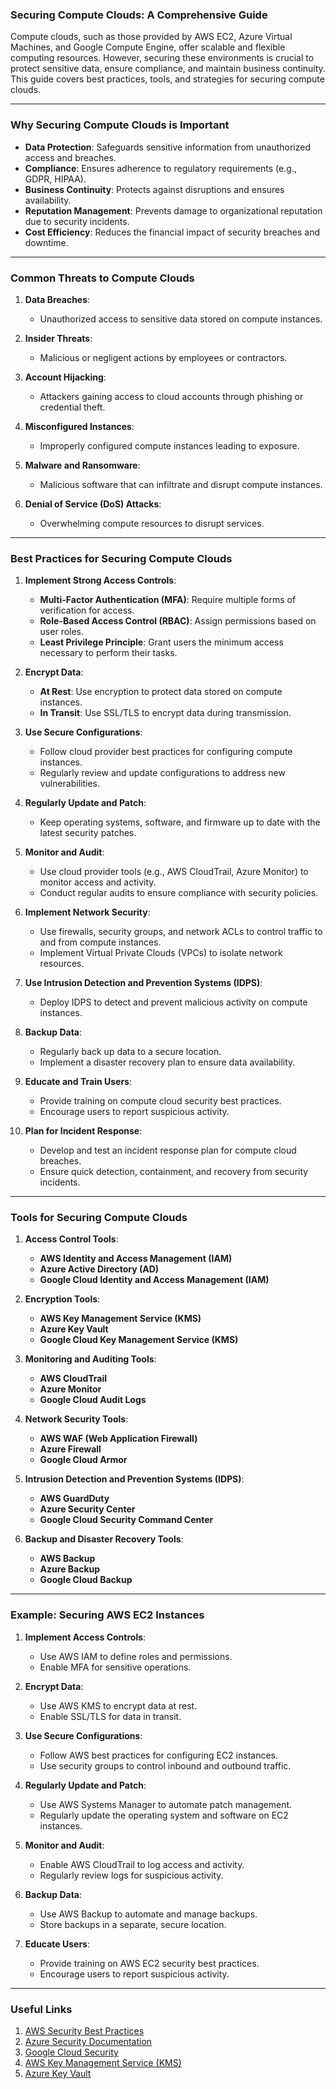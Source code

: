 ### Securing Compute Clouds: A Comprehensive Guide

Compute clouds, such as those provided by AWS EC2, Azure Virtual Machines, and Google Compute Engine, offer scalable and flexible computing resources. However, securing these environments is crucial to protect sensitive data, ensure compliance, and maintain business continuity. This guide covers best practices, tools, and strategies for securing compute clouds.

---

### Why Securing Compute Clouds is Important

- **Data Protection**: Safeguards sensitive information from unauthorized access and breaches.
- **Compliance**: Ensures adherence to regulatory requirements (e.g., GDPR, HIPAA).
- **Business Continuity**: Protects against disruptions and ensures availability.
- **Reputation Management**: Prevents damage to organizational reputation due to security incidents.
- **Cost Efficiency**: Reduces the financial impact of security breaches and downtime.

---

### Common Threats to Compute Clouds

1. **Data Breaches**:
   - Unauthorized access to sensitive data stored on compute instances.

2. **Insider Threats**:
   - Malicious or negligent actions by employees or contractors.

3. **Account Hijacking**:
   - Attackers gaining access to cloud accounts through phishing or credential theft.

4. **Misconfigured Instances**:
   - Improperly configured compute instances leading to exposure.

5. **Malware and Ransomware**:
   - Malicious software that can infiltrate and disrupt compute instances.

6. **Denial of Service (DoS) Attacks**:
   - Overwhelming compute resources to disrupt services.

---

### Best Practices for Securing Compute Clouds

1. **Implement Strong Access Controls**:
   - **Multi-Factor Authentication (MFA)**: Require multiple forms of verification for access.
   - **Role-Based Access Control (RBAC)**: Assign permissions based on user roles.
   - **Least Privilege Principle**: Grant users the minimum access necessary to perform their tasks.

2. **Encrypt Data**:
   - **At Rest**: Use encryption to protect data stored on compute instances.
   - **In Transit**: Use SSL/TLS to encrypt data during transmission.

3. **Use Secure Configurations**:
   - Follow cloud provider best practices for configuring compute instances.
   - Regularly review and update configurations to address new vulnerabilities.

4. **Regularly Update and Patch**:
   - Keep operating systems, software, and firmware up to date with the latest security patches.

5. **Monitor and Audit**:
   - Use cloud provider tools (e.g., AWS CloudTrail, Azure Monitor) to monitor access and activity.
   - Conduct regular audits to ensure compliance with security policies.

6. **Implement Network Security**:
   - Use firewalls, security groups, and network ACLs to control traffic to and from compute instances.
   - Implement Virtual Private Clouds (VPCs) to isolate network resources.

7. **Use Intrusion Detection and Prevention Systems (IDPS)**:
   - Deploy IDPS to detect and prevent malicious activity on compute instances.

8. **Backup Data**:
   - Regularly back up data to a secure location.
   - Implement a disaster recovery plan to ensure data availability.

9. **Educate and Train Users**:
   - Provide training on compute cloud security best practices.
   - Encourage users to report suspicious activity.

10. **Plan for Incident Response**:
    - Develop and test an incident response plan for compute cloud breaches.
    - Ensure quick detection, containment, and recovery from security incidents.

---

### Tools for Securing Compute Clouds

1. **Access Control Tools**:
   - **AWS Identity and Access Management (IAM)**
   - **Azure Active Directory (AD)**
   - **Google Cloud Identity and Access Management (IAM)**

2. **Encryption Tools**:
   - **AWS Key Management Service (KMS)**
   - **Azure Key Vault**
   - **Google Cloud Key Management Service (KMS)**

3. **Monitoring and Auditing Tools**:
   - **AWS CloudTrail**
   - **Azure Monitor**
   - **Google Cloud Audit Logs**

4. **Network Security Tools**:
   - **AWS WAF (Web Application Firewall)**
   - **Azure Firewall**
   - **Google Cloud Armor**

5. **Intrusion Detection and Prevention Systems (IDPS)**:
   - **AWS GuardDuty**
   - **Azure Security Center**
   - **Google Cloud Security Command Center**

6. **Backup and Disaster Recovery Tools**:
   - **AWS Backup**
   - **Azure Backup**
   - **Google Cloud Backup**

---

### Example: Securing AWS EC2 Instances

1. **Implement Access Controls**:
   - Use AWS IAM to define roles and permissions.
   - Enable MFA for sensitive operations.

2. **Encrypt Data**:
   - Use AWS KMS to encrypt data at rest.
   - Enable SSL/TLS for data in transit.

3. **Use Secure Configurations**:
   - Follow AWS best practices for configuring EC2 instances.
   - Use security groups to control inbound and outbound traffic.

4. **Regularly Update and Patch**:
   - Use AWS Systems Manager to automate patch management.
   - Regularly update the operating system and software on EC2 instances.

5. **Monitor and Audit**:
   - Enable AWS CloudTrail to log access and activity.
   - Regularly review logs for suspicious activity.

6. **Backup Data**:
   - Use AWS Backup to automate and manage backups.
   - Store backups in a separate, secure location.

7. **Educate Users**:
   - Provide training on AWS EC2 security best practices.
   - Encourage users to report suspicious activity.

---

### Useful Links

1. [AWS Security Best Practices](https://aws.amazon.com/security/)
2. [Azure Security Documentation](https://docs.microsoft.com/en-us/azure/security/)
3. [Google Cloud Security](https://cloud.google.com/security)
4. [AWS Key Management Service (KMS)](https://aws.amazon.com/kms/)
5. [Azure Key Vault](https://azure.microsoft.com/en-us/services/key-vault/)

